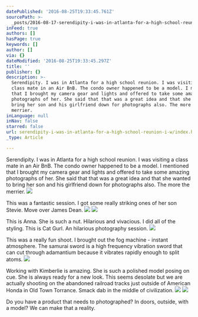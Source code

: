 ```yaml
---
datePublished: '2016-08-25T19:33:45.761Z'
sourcePath: >-
  _posts/2016-08-17-serendipity-i-was-in-atlanta-for-a-high-school-reunion-i-w.md
inFeed: true
authors: []
hasPage: true
keywords: []
author: []
via: {}
dateModified: '2016-08-25T19:33:45.297Z'
title: ''
publisher: {}
description: >-
  Serendipity. I was in Atlanta for a high school reunion. I was visiting a
  class mate in an Air BnB. The condo owner happened to be a model. I mentioned
  that I brought my camera gear and lights and offered to take some amazing
  photographs of her. She said that that was a great idea and that she wanted to
  bring her son and his girlfriend down for photographs also. The more the
  merrier.
inLanguage: null
inNav: false
starred: false
url: serendipity-i-was-in-atlanta-for-a-high-school-reunion-i-w/index.html
_type: Article

---
```

Serendipity. I was in Atlanta for a high school reunion. I was visiting a class mate in an Air BnB. The condo owner happened to be a model. I mentioned that I brought my camera gear and lights and offered to take some amazing photographs of her. She said that that was a great idea and that she wanted to bring her son and his girlfriend down for photographs also. The more the merrier.
![](https://the-grid-user-content.s3-us-west-2.amazonaws.com/5807c8f8-a7f9-4db9-a425-4384d0f9d8c0.jpg)

This was a fantastic session. I got some really striking ones of her son Stevie. Move over James Dean.
![](https://the-grid-user-content.s3-us-west-2.amazonaws.com/89787758-458b-407f-8617-27ed817853b6.jpg)
![](https://the-grid-user-content.s3-us-west-2.amazonaws.com/3ff1327c-4e9c-4238-94ff-931344a37df7.jpg)

This is Anna. She is such a nut. Hilarious and vivacious. I did all of the styling. This is Cat Gurl. An hilarious photography session.
![](https://the-grid-user-content.s3-us-west-2.amazonaws.com/f693c1d3-0e66-40d4-b559-20aae5992e93.jpg)

This was a really fun shoot. I brought out the fog machine - instant atmosphere. The samurai sword is a high frequency vibration sword that can cut through adamantium because it vibrates rapidly enough to split atoms.
![](https://the-grid-user-content.s3-us-west-2.amazonaws.com/dc5d6176-c0ad-4d42-856c-25ede015c7b6.jpg)

Working with Kimberlie is amazing. She is such a polished model posing on cue. She is always ready for a new look. This seems desolate but we are actually shooting on the abandoned railroad tracks just outside of American Honda in Old Town Torrance. Smack dab in the middle of civilization.
![](https://the-grid-user-content.s3-us-west-2.amazonaws.com/c2f83220-9121-4936-80ff-2d63015839e7.jpg)
![](https://the-grid-user-content.s3-us-west-2.amazonaws.com/80e3d37b-f32e-4cdc-92b7-9440caeaf834.jpg)

Do you have a product that needs to photographed? In doors, outside, with a model? We can make that a reality.
